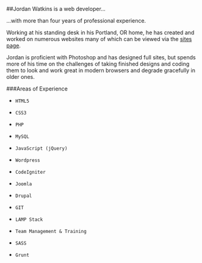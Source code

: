 ##Jordan Watkins is a web developer...

...with more than four years of professional experience.

Working at his standing desk in his Portland, OR home, he has created and worked on numerous websites many of which can be viewed via the [sites page](http://jordanjwatkins.github.io/portfolio-sites/).

Jordan is proficient with Photoshop and has designed full sites, but spends more of his time on the challenges of taking finished designs and coding them to look and work great in modern browsers and degrade gracefully in older ones.
 
###Areas of Experience

*     HTML5
*     CSS3
*     PHP
*     MySQL
*     JavaScript (jQuery)
*     Wordpress
*     CodeIgniter
*     Joomla
*     Drupal
*     GIT
*     LAMP Stack
*     Team Management & Training
*     SASS
*     Grunt
